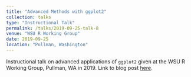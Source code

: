 ```yaml
---
title: "Advanced Methods with ggplot2"
collection: talks
type: "Instructional Talk"
permalink: /talks/2019-09-25-talk-8
venue: "WSU R Working Group"
date: 2019-09-25
location: "Pullman, Washington"
---
```


Instructional talk on advanced applications of `ggplot2` given at the WSU R Working Group, Pullman, WA in 2019. Link to blog post [here](https://cougrstats.wordpress.com/2019/09/25/advanced-methods-with-ggplot2/).
